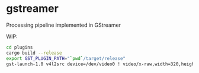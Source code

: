 # gstreamer
Processing pipeline implemented in GStreamer

WIP:

```bash
cd plugins
cargo build --release
export GST_PLUGIN_PATH="`pwd`/target/release"
gst-launch-1.0 v4l2src device=/dev/video0 ! video/x-raw,width=320,height=240 ! videoconvert ! queue ! sel. videotestsrc ! rsFaceSelector name=sel ! videoconvert ! autovideosink
```
